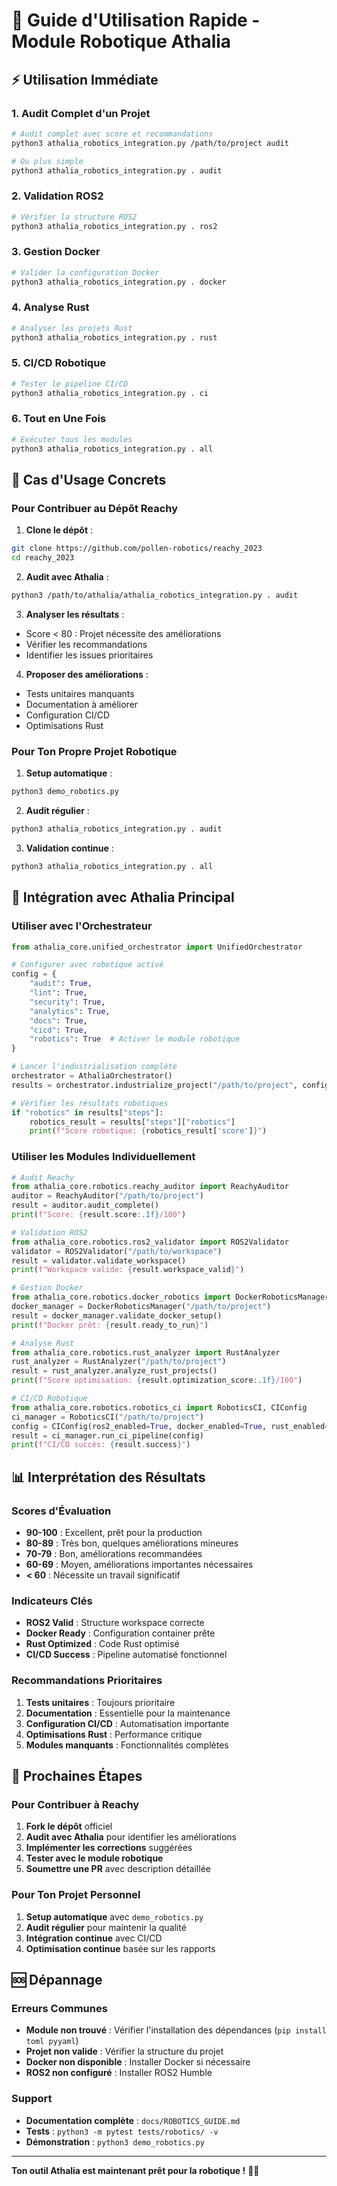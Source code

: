 # 🚀 Guide d'Utilisation Rapide - Module Robotique Athalia

## ⚡ Utilisation Immédiate

### 1. **Audit Complet d'un Projet**
```bash
# Audit complet avec score et recommandations
python3 athalia_robotics_integration.py /path/to/project audit

# Ou plus simple
python3 athalia_robotics_integration.py . audit
```

### 2. **Validation ROS2**
```bash
# Vérifier la structure ROS2
python3 athalia_robotics_integration.py . ros2
```

### 3. **Gestion Docker**
```bash
# Valider la configuration Docker
python3 athalia_robotics_integration.py . docker
```

### 4. **Analyse Rust**
```bash
# Analyser les projets Rust
python3 athalia_robotics_integration.py . rust
```

### 5. **CI/CD Robotique**
```bash
# Tester le pipeline CI/CD
python3 athalia_robotics_integration.py . ci
```

### 6. **Tout en Une Fois**
```bash
# Exécuter tous les modules
python3 athalia_robotics_integration.py . all
```

## 🎯 Cas d'Usage Concrets

### **Pour Contribuer au Dépôt Reachy**

1. **Clone le dépôt** :
```bash
git clone https://github.com/pollen-robotics/reachy_2023
cd reachy_2023
```

2. **Audit avec Athalia** :
```bash
python3 /path/to/athalia/athalia_robotics_integration.py . audit
```

3. **Analyser les résultats** :
- Score < 80 : Projet nécessite des améliorations
- Vérifier les recommandations
- Identifier les issues prioritaires

4. **Proposer des améliorations** :
- Tests unitaires manquants
- Documentation à améliorer
- Configuration CI/CD
- Optimisations Rust

### **Pour Ton Propre Projet Robotique**

1. **Setup automatique** :
```bash
python3 demo_robotics.py
```

2. **Audit régulier** :
```bash
python3 athalia_robotics_integration.py . audit
```

3. **Validation continue** :
```bash
python3 athalia_robotics_integration.py . all
```

## 🔧 Intégration avec Athalia Principal

### **Utiliser avec l'Orchestrateur**
```python
from athalia_core.unified_orchestrator import UnifiedOrchestrator

# Configurer avec robotique activé
config = {
    "audit": True,
    "lint": True,
    "security": True,
    "analytics": True,
    "docs": True,
    "cicd": True,
    "robotics": True  # Activer le module robotique
}

# Lancer l'industrialisation complète
orchestrator = AthaliaOrchestrator()
results = orchestrator.industrialize_project("/path/to/project", config)

# Vérifier les résultats robotiques
if "robotics" in results["steps"]:
    robotics_result = results["steps"]["robotics"]
    print(f"Score robotique: {robotics_result['score']}")
```

### **Utiliser les Modules Individuellement**
```python
# Audit Reachy
from athalia_core.robotics.reachy_auditor import ReachyAuditor
auditor = ReachyAuditor("/path/to/project")
result = auditor.audit_complete()
print(f"Score: {result.score:.1f}/100")

# Validation ROS2
from athalia_core.robotics.ros2_validator import ROS2Validator
validator = ROS2Validator("/path/to/workspace")
result = validator.validate_workspace()
print(f"Workspace valide: {result.workspace_valid}")

# Gestion Docker
from athalia_core.robotics.docker_robotics import DockerRoboticsManager
docker_manager = DockerRoboticsManager("/path/to/project")
result = docker_manager.validate_docker_setup()
print(f"Docker prêt: {result.ready_to_run}")

# Analyse Rust
from athalia_core.robotics.rust_analyzer import RustAnalyzer
rust_analyzer = RustAnalyzer("/path/to/project")
result = rust_analyzer.analyze_rust_projects()
print(f"Score optimisation: {result.optimization_score:.1f}/100")

# CI/CD Robotique
from athalia_core.robotics.robotics_ci import RoboticsCI, CIConfig
ci_manager = RoboticsCI("/path/to/project")
config = CIConfig(ros2_enabled=True, docker_enabled=True, rust_enabled=True)
result = ci_manager.run_ci_pipeline(config)
print(f"CI/CD succès: {result.success}")
```

## 📊 Interprétation des Résultats

### **Scores d'Évaluation**
- **90-100** : Excellent, prêt pour la production
- **80-89** : Très bon, quelques améliorations mineures
- **70-79** : Bon, améliorations recommandées
- **60-69** : Moyen, améliorations importantes nécessaires
- **< 60** : Nécessite un travail significatif

### **Indicateurs Clés**
- **ROS2 Valid** : Structure workspace correcte
- **Docker Ready** : Configuration container prête
- **Rust Optimized** : Code Rust optimisé
- **CI/CD Success** : Pipeline automatisé fonctionnel

### **Recommandations Prioritaires**
1. **Tests unitaires** : Toujours prioritaire
2. **Documentation** : Essentielle pour la maintenance
3. **Configuration CI/CD** : Automatisation importante
4. **Optimisations Rust** : Performance critique
5. **Modules manquants** : Fonctionnalités complètes

## 🚀 Prochaines Étapes

### **Pour Contribuer à Reachy**
1. **Fork le dépôt** officiel
2. **Audit avec Athalia** pour identifier les améliorations
3. **Implémenter les corrections** suggérées
4. **Tester avec le module robotique**
5. **Soumettre une PR** avec description détaillée

### **Pour Ton Projet Personnel**
1. **Setup automatique** avec `demo_robotics.py`
2. **Audit régulier** pour maintenir la qualité
3. **Intégration continue** avec CI/CD
4. **Optimisation continue** basée sur les rapports

## 🆘 Dépannage

### **Erreurs Communes**
- **Module non trouvé** : Vérifier l'installation des dépendances (`pip install toml pyyaml`)
- **Projet non valide** : Vérifier la structure du projet
- **Docker non disponible** : Installer Docker si nécessaire
- **ROS2 non configuré** : Installer ROS2 Humble

### **Support**
- **Documentation complète** : `docs/ROBOTICS_GUIDE.md`
- **Tests** : `python3 -m pytest tests/robotics/ -v`
- **Démonstration** : `python3 demo_robotics.py`

---

**Ton outil Athalia est maintenant prêt pour la robotique !** 🤖✨
